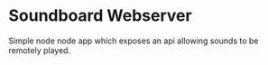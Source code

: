 # Soundboard Webserver

Simple node node app which exposes an api allowing sounds to be remotely played.
